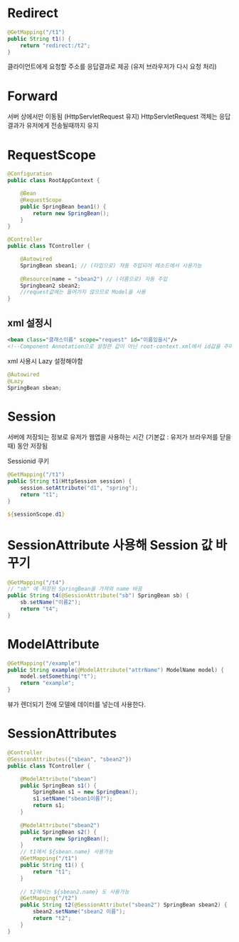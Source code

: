 # Redirect

```java
@GetMapping("/t1")
public String t1() {
	return "redirect:/t2";
}	
```

클라이언트에게 요청할 주소를 응답결과로 제공 (유저 브라우저가 다시 요청 처리)

# Forward

서버 상에서만 이동됨 (HttpServletRequest 유지)
HttpServletRequest 객체는 응답결과가 유저에게 전송될때까지 유지


# RequestScope

```java
@Configuration
public class RootAppContext {

	@Bean
	@RequestScope
	public SpringBean bean1() {
		return new SpringBean();
	}
}
```

```java
@Controller
public class TController {

	@Autowired
	SpringBean sbean1; // (타입으로) 자동 주입되어 메소드에서 사용가능
	
	@Resource(name = "sbean2") // (이름으로) 자동 주입
	Springbean2 sbean2;
	//request값에는 들어가지 않으므로 Model을 사용
}
```

## xml 설정시

```xml
<bean class="클래스이름" scope="request" id="이름있을시"/>
<!--Component Annotation으로 설정한 값이 아닌 root-context.xml에서 id값을 주며 선언할시 request영역에 자동으로 저장된다 -->
```

xml 사용시 Lazy 설정해야함

```java
@Autowired
@Lazy
SpringBean sbean;
```


# Session

서버에 저장되는 정보로 유저가 웹앱을 사용하는 시간 (기본값 : 유저가 브라우저를 닫을때) 동안 저장됨

Sessionid 쿠키

```java
@GetMapping("/t1")
public String t1(HttpSession session) {
	session.setAttribute("d1", "spring");
	return "t1";
}
```

```jsp
${sessionScope.d1}
```


# SessionAttribute 사용해 Session 값 바꾸기

```java
@GetMapping("/t4")
// "sb" 에 저장된 SpringBean을 가져와 name 바꿈
public String t4(@SessionAttribute("sb") SpringBean sb) {
	sb.setName("이름2");
	return "t4";
}
```

# ModelAttribute

```java
@GetMapping("/example")
public String example(@ModelAttribute("attrName") ModelName model) {
	model.setSomething("t");
	return "example";
}
```

뷰가 렌더되기 전에 모델에 데이터를 넣는데 사용한다.

# SessionAttributes

```java
@Controller
@SessionAttributes({"sbean", "sbean2"})
public class TController {

	@ModelAttribute("sbean")
	public SpringBean s1() {
		SpringBean s1 = new SpringBean();
		s1.setName("sbean1이름?");
		return s1;
	}
	
	@ModelAttribute("sbean2")
	public SpringBean s2() {
		return new SpringBean();
	}
	// t1에서 ${sbean.name} 사용가능
	@GetMapping("/t1")
	public String t1() {
		return "t1";
	}
	
	// t2에서는 ${sbean2.name} 도 사용가능
	@GetMapping("/t2")
	public String t2(@SessionAttribute("sbean2") SpringBean sbean2) {
		sbean2.setName("sbean2 이름");
		return "t2";
	}
}
```


